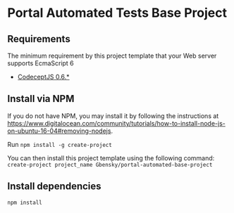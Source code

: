 # Portal Automated Tests Base Project

## Requirements

The minimum requirement by this project template that your Web server supports EcmaScript 6

* [CodeceptJS 0.6.*](https://codecept.io)

## Install via NPM

If you do not have NPM, you may install it by following the instructions at https://www.digitalocean.com/community/tutorials/how-to-install-node-js-on-ubuntu-16-04#removing-nodejs.

Run `npm install -g create-project`

You can then install this project template using the following command:
`create-project project_name Gbensky/portal-automated-base-project`

## Install dependencies

`npm install`
